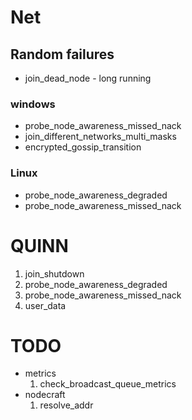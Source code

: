 # Net

## Random failures

- join_dead_node - long running

### windows

- probe_node_awareness_missed_nack
- join_different_networks_multi_masks
- encrypted_gossip_transition

### Linux

- probe_node_awareness_degraded
- probe_node_awareness_missed_nack


# QUINN
1. join_shutdown
2. probe_node_awareness_degraded
3. probe_node_awareness_missed_nack
4. user_data

# TODO

- metrics
  1. check_broadcast_queue_metrics
- nodecraft
  1. resolve_addr
